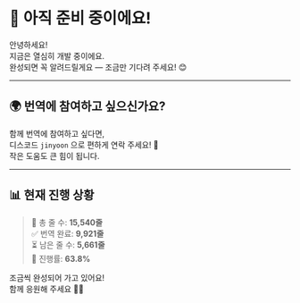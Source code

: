 # 🚧 아직 준비 중이에요!

안녕하세요!  
지금은 열심히 개발 중이에요.  
완성되면 꼭 알려드릴게요 — 조금만 기다려 주세요! 😊

---

## 🌍 번역에 참여하고 싶으신가요?

함께 번역에 참여하고 싶다면,  
디스코드 `jinyoon` 으로 편하게 연락 주세요! 🙏  
작은 도움도 큰 힘이 됩니다.

---

## 📊 현재 진행 상황
> 📝 총 줄 수: **15,540줄**  
> ✅ 번역 완료: **9,921줄**  
> ⏳ 남은 줄 수: **5,661줄**  
> 🎯 진행률: **63.8%**

조금씩 완성되어 가고 있어요!  
함께 응원해 주세요 💪✨